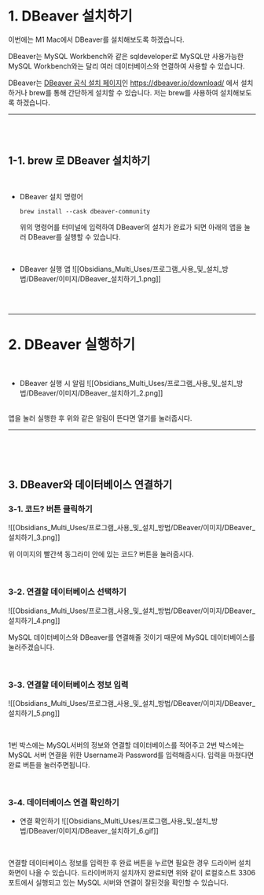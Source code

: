 
# 1. DBeaver 설치하기

이번에는 M1 Mac에서 DBeaver를 설치해보도록 하겠습니다.

DBeaver는 MySQL Workbench와 같은 sqldeveloper로 MySQL만 사용가능한 MySQL Workbench와는 달리 여러 데이터베이스와 연결하여 사용할 수 있습니다. 

DBeaver는 [DBeaver 공식 설치 페이지](https://dbeaver.io/download/)인 https://dbeaver.io/download/ 에서 설치하거나 brew를 통해 간단하게 설치할 수 있습니다. 저는 brew를 사용하여 설치해보도록 하겠습니다.

---

<br>
<br>


## 1-1. brew 로 DBeaver 설치하기

<br>

- DBeaver 설치 명령어
  ```terminal
  brew install --cask dbeaver-community
  ```
  
  위의 명령어를 터미널에 입력하여 DBeaver의 설치가 완료가 되면 아래의 앱을 눌러 DBeaver를 실행할 수 있습니다.

<br>

- DBeaver 실행 앱
	![[Obsidians_Multi_Uses/프로그램_사용_및_설치_방법/DBeaver/이미지/DBeaver_설치하기_1.png]]
<br>
<br>

---

# 2. DBeaver 실행하기

<br>

- DBeaver 실행 시 알림
	![[Obsidians_Multi_Uses/프로그램_사용_및_설치_방법/DBeaver/이미지/DBeaver_설치하기_2.png]]
<br>
앱을 눌러 실행한 후 위와 같은 알림이 뜬다면 열기를 눌러줍시다.

---

<br>
<br>
<br>

## 3. DBeaver와 데이터베이스 연결하기

### 3-1. 코드? 버튼 클릭하기

![[Obsidians_Multi_Uses/프로그램_사용_및_설치_방법/DBeaver/이미지/DBeaver_설치하기_3.png]]


위 이미지의 빨간색 동그라미 안에 있는 코드? 버튼을 눌러줍시다.

<br>


### 3-2. 연결할 데이터베이스 선택하기

![[Obsidians_Multi_Uses/프로그램_사용_및_설치_방법/DBeaver/이미지/DBeaver_설치하기_4.png]]

MySQL 데이터베이스와 DBeaver를 연결해줄 것이기 때문에 MySQL 데이터베이스를 눌러주겠습니다.

<br>

### 3-3. 연결할 데이터베이스 정보 입력


![[Obsidians_Multi_Uses/프로그램_사용_및_설치_방법/DBeaver/이미지/DBeaver_설치하기_5.png]]

<br>

1번 박스에는 MySQL서버의 정보와 연결할 데이터베이스를 적어주고 2번 박스에는 MySQL 서버 연결을 위한 Username과 Password를 입력해줍시다. 입력을 마쳤다면 완료 버튼을 눌러주면됩니다.

<br>

### 3-4. 데이터베이스 연결 확인하기

- 연결 확인하기
	![[Obsidians_Multi_Uses/프로그램_사용_및_설치_방법/DBeaver/이미지/DBeaver_설치하기_6.gif]]



<br>

연결할 데이터베이스 정보를 입력한 후 완료 버튼을 누르면 필요한 경우 드라이버 설치 화면이 나올 수 있습니다. 드라이버까지 설치까지 완료되면 위와 같이 로컬호스트 3306 포트에서 실행되고 있는 MySQL 서버와 연결이 잘된것을 확인할 수 있습니다.


